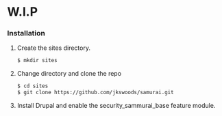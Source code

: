 # W.I.P

### Installation

1. Create the sites directory.
   ```sh
   $ mkdir sites
   ```
2. Change directory and clone the repo
   ```sh
   $ cd sites
   $ git clone https://github.com/jkswoods/samurai.git
   ```
3. Install Drupal and enable the security_sammurai_base feature module.
